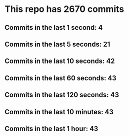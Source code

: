 # This repo has 2670 commits

## Commits in the last 1 second: 4
## Commits in the last 5 seconds: 21
## Commits in the last 10 seconds: 42
## Commits in the last 60 seconds: 43
## Commits in the last 120 seconds: 43
## Commits in the last 10 minutes: 43
## Commits in the last 1 hour: 43
